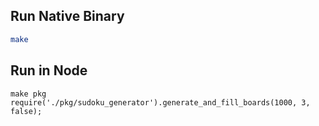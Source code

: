 ## Run Native Binary

```bash
make
```

## Run in Node

```
make pkg
require('./pkg/sudoku_generator').generate_and_fill_boards(1000, 3, false);
```


